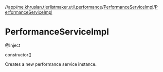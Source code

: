 //[app](../../../index.md)/[me.khruslan.tierlistmaker.util.performance](../index.md)/[PerformanceServiceImpl](index.md)/[PerformanceServiceImpl](-performance-service-impl.md)

# PerformanceServiceImpl

@Inject 

constructor()

Creates a new performance service instance.
